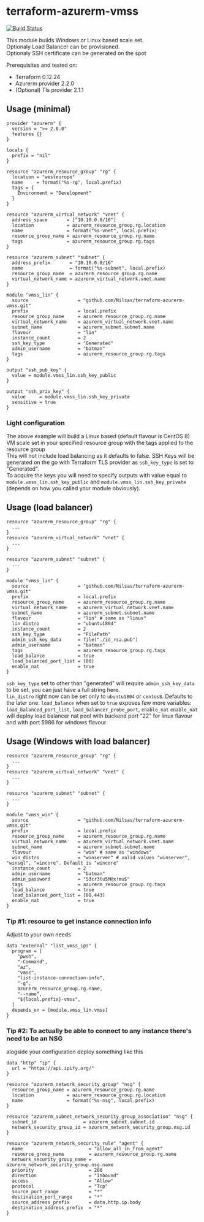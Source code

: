 # terraform-azurerm-vmss

[![Build Status](https://dev.azure.com/NilsasFirantas/tf-modules/_apis/build/status/Nilsas.terraform-azurerm-vmss-terratest?branchName=master)](https://dev.azure.com/NilsasFirantas/tf-modules/_build/latest?definitionId=11&branchName=master)

This module builds Windows or Linux based scale set. <br /> 
Optionaly Load Balancer can be provisioned. <br />
Optionaly SSH certificate can be generated on the spot <br />

Prerequisites and tested on:
- Terraform 0.12.24
- Azurerm provider 2.2.0
- (Optional) Tls provider 2.1.1

## Usage (minimal)

```hcl
provider "azurerm" {
  version = ">= 2.0.0"
  features {}
}

locals {
  prefix = "nil"
}

resource "azurerm_resource_group" "rg" {
  location = "westeurope"
  name     = format("%s-rg", local.prefix)
  tags = {
    Environment = "Development"
  }
}

resource "azurerm_virtual_network" "vnet" {
  address_space       = ["10.10.0.0/16"]
  location            = azurerm_resource_group.rg.location
  name                = format("%s-vnet", local.prefix)
  resource_group_name = azurerm_resource_group.rg.name
  tags                = azurerm_resource_group.rg.tags
}

resource "azurerm_subnet" "subnet" {
  address_prefix       = "10.10.0.0/16"
  name                 = format("%s-subnet", local.prefix)
  resource_group_name  = azurerm_resource_group.rg.name
  virtual_network_name = azurerm_virtual_network.vnet.name
}

module "vmss_lin" {
  source                  = "github.com/Nilsas/terraform-azurerm-vmss.git"
  prefix                  = local.prefix
  resource_group_name     = azurerm_resource_group.rg.name
  virtual_network_name    = azurerm_virtual_network.vnet.name
  subnet_name             = azurerm_subnet.subnet.name
  flavour                 = "lin"
  instance_count          = 2
  ssh_key_type            = "Generated"
  admin_username          = "batman"
  tags                    = azurerm_resource_group.rg.tags
}

output "ssh_pub_key" {
  value = module.vmss_lin.ssh_key_public
}

output "ssh_priv_key" {
  value     = module.vmss_lin.ssh_key_private
  sensitive = true
}
```

### Light configuration
The above example will build a Linux based (default flavour is CentOS 8) VM scale set in your specified resource group with the tags applied to the resource group <br />
This will not include load balancing as it defaults to false.
SSH Keys will be generated on the go with Terraform TLS provider as `ssh_key_type` is set to "Generated".<br /> 
To acquire the keys you will need to specify outputs with value equal to `module.vmss_lin.ssh_key_public` and `module.vmss_lin.ssh_key_private` (depends on how you called your module obviously).


## Usage (load balancer)

```hcl
resource "azurerm_resource_group" "rg" {
  ...
}
resource "azurerm_virtual_network" "vnet" {
  ...
}

resource "azurerm_subnet" "subnet" {
  ...
}

module "vmss_lin" {
  source                  = "github.com/Nilsas/terraform-azurerm-vmss.git"
  prefix                  = local.prefix
  resource_group_name     = azurerm_resource_group.rg.name
  virtual_network_name    = azurerm_virtual_network.vnet.name
  subnet_name             = azurerm_subnet.subnet.name
  flavour                 = "lin" # same as "linux"
  lin_distro              = "ubuntu1804"
  instance_count          = 2
  ssh_key_type            = "FilePath"
  admin_ssh_key_data      = file("./id_rsa.pub")
  admin_username          = "batman"
  tags                    = azurerm_resource_group.rg.tags
  load_balance            = true
  load_balanced_port_list = [80]
  enable_nat              = true
}
```

`ssh_key_type` set to other than "generated" will require `admin_ssh_key_data` to be set, you can just have a full string here. <br />
`lin_distro` right now can be set only to `ubuntu1804` or `centos8`. Defaults to the later one.
`load_balance` when set to `true` exposes few more variables: `load_balanced_port_list`, `load_balancer_probe_port`, `enable_nat`
`enable_nat` will deploy load balancer nat pool with backend port "22" for linux flavour and with port 5986 for windows flavour

## Usage (Windows with load balancer)

```hcl
resource "azurerm_resource_group" "rg" {
  ...
}
resource "azurerm_virtual_network" "vnet" {
  ...
}

resource "azurerm_subnet" "subnet" {
  ...
}

module "vmss_win" {
  source                  = "github.com/Nilsas/terraform-azurerm-vmss.git"
  prefix                  = local.prefix
  resource_group_name     = azurerm_resource_group.rg.name
  virtual_network_name    = azurerm_virtual_network.vnet.name
  subnet_name             = azurerm_subnet.subnet.name
  flavour                 = "win" # same as "windows"
  win_distro              = "winserver" # valid values "winserver", "winsql", "wincore". Default is "wincore"
  instance_count          = 2
  admin_username          = "batman"
  admin_password          = "S3cr3tu5M@x!mu$"
  tags                    = azurerm_resource_group.rg.tags
  load_balance            = true
  load_balanced_port_list = [80,443]
  enable_nat              = true
}
```

### Tip #1: resource to get instance connection info
Adjust to your own needs
```hcl
data "external" "list_vmss_ips" {
  program = [
    "pwsh",
    "-Command",
    "az",
    "vmss",
    "list-instance-connection-info",
    "-g",
    azurerm_resource_group.rg.name,
    "--name",
    "${local.prefix}-vmss",
  ]
  depends_on = [module.vmss_lin.vmss]
}
```

### Tip #2: To actually be able to connect to any instance there's need to be an NSG
alogside your configuration deploy something like this
```hcl
data "http" "ip" {
  url = "https://api.ipify.org/"
}

resource "azurerm_network_security_group" "nsg" {
  resource_group_name = azurerm_resource_group.rg.name
  location            = azurerm_resource_group.rg.location
  name                = format("%s-nsg", local.prefix)
}

resource "azurerm_subnet_network_security_group_association" "nsg" {
  subnet_id                 = azurerm_subnet.subnet.id
  network_security_group_id = azurerm_network_security_group.nsg.id
}

resource "azurerm_network_security_rule" "agent" {
  name                        = "allow_all_in_from_agent"
  resource_group_name         = azurerm_resource_group.rg.name
  network_security_group_name = azurerm_network_security_group.nsg.name
  priority                    = 200
  direction                   = "Inbound"
  access                      = "Allow"
  protocol                    = "Tcp"
  source_port_range           = "*"
  destination_port_range      = "*"
  source_address_prefix       = data.http.ip.body
  destination_address_prefix  = "*"
}
```